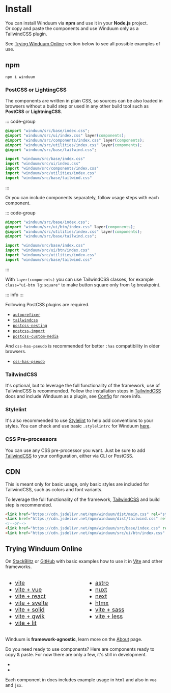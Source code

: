 # Install

You can install Winduum via **npm** and use it in your **Node.js** project.<br>
Or copy and paste the components and use Winduum only as a TailwindCSS plugin.

See [Trying Winduum Online](#trying-winduum-online) section below to see all possible examples of use.

## npm

```shell
npm i winduum
```

### PostCSS or LightingCSS

The components are written in plain CSS, so sources can be also loaded in browsers without a build step or used in any other build tool such as **PostCSS** or **LightningCSS**.

::: code-group
```css
@import "winduum/src/base/index.css";
@import "winduum/src/ui/index.css" layer(components);
@import "winduum/src/components/index.css" layer(components);
@import "winduum/src/utilities/index.css" layer(components);
@import "winduum/src/base/tailwind.css";
```
```js
import "winduum/src/base/index.css"
import "winduum/src/ui/index.css"
import "winduum/src/components/index.css"
import "winduum/src/utilities/index.css"
import "winduum/src/base/tailwind.css"
```
:::

Or you can include components separately, follow usage steps with each component.

::: code-group
```css
@import "winduum/src/base/index.css";
@import "winduum/src/ui/btn/index.css" layer(components);
@import "winduum/src/utilities/index.css" layer(components);
@import "winduum/src/base/tailwind.css";
```
```js
import "winduum/src/base/index.css"
import "winduum/src/ui/btn/index.css"
import "winduum/src/utilities/index.css"
import "winduum/src/base/tailwind.css"
```
:::

With `layer(components)` you can use TailwindCSS classes, for example `class="ui-btn lg:square"` to make button square only from `lg` breakpoint.

::: info
<UsageInfo />
:::

Following PostCSS plugins are required. 
* [`autoprefixer`](https://www.npmjs.com/package/autoprefixer)
* [`tailwindcss`](https://www.npmjs.com/package/tailwindcss)
* [`postcss-nesting`](https://www.npmjs.com/package/postcss-nesting)
* [`postcss-import`](https://www.npmjs.com/package/postcss-import)
* [`postcss-custom-media`](https://www.npmjs.com/package/postcss-custom-media)

And `css-has-pseudo` is recommended for better `:has` compatibility in older browsers.
* [`css-has-pseudo`](https://www.npmjs.com/package/css-has-pseudo)

### TailwindCSS

It's optional, but to leverage the full functionality of the framework, use of TailwindCSS is recommended. Follow the installation steps in [TailwindCSS](https://tailwindcss.com/docs/installation) docs and include Winduum as a plugin, see [Config](config) for more info.

### Stylelint

It's also recommended to use [Stylelint](https://stylelint.io/) to help add conventions to your styles. You can check and use basic `.stylelintrc` for Winduum [here](https://github.com/winduum/winduum/blob/main/.stylelintrc).

### CSS Pre-processors

You can use any CSS pre-processor you want. Just be sure to add [TailwindCSS](#tailwindcss) to your configuration, either via CLI or PostCSS.

## CDN

This is meant only for basic usage, only basic styles are included for TailwindCSS, such as colors and font variants. 

To leverage the full functionality of the framework, [TailwindCSS](#tailwindcss) and build step is recommended.

```html
<link href="https://cdn.jsdelivr.net/npm/winduum/dist/main.css" rel="stylesheet">
<link href="https://cdn.jsdelivr.net/npm/winduum/dist/tailwind.css" rel="stylesheet">
<!--or-->
<link href="https://cdn.jsdelivr.net/npm/winduum/src/base/index.css" rel="stylesheet">
<link href="https://cdn.jsdelivr.net/npm/winduum/src/ui/btn/index.css" rel="stylesheet">

```

## Trying Winduum Online

On [StackBlitz](https://stackblitz.com/) or [GitHub](https://github.com/winduum/winduum/tree/main/examples) with basic examples how to use it in [Vite](https://vitejs.dev/) and other frameworks.

<style>
    #trying-winduum-online a {
        display: flex;
        align-items: center;
        gap: 0.5rem;
    }

    #trying-winduum-online a svg {
        width: 0.875rem;
        height: 0.875rem;
    }

    .dark #trying-winduum-online a svg {
        fill: #fff;
    }

    @media all and (max-width: 720px) {
        #trying-winduum-online {
            display: block !important;
            gap: 3rem !important;
        }
    }
</style>

<div id="trying-winduum-online" style="display: flex; gap: 6rem; font-size: 1.125rem;">
<div>

* <a href="https://stackblitz.com/github/winduum/winduum/tree/main/examples/vite" target="_blank" rel="noreferrer">vite <svg><use href="#icon-sb" /></svg></a>
* <a href="https://stackblitz.com/github/winduum/winduum/tree/main/examples/vite-vue" target="_blank" rel="noreferrer">vite + vue <svg><use href="#icon-sb" /></svg></a>
* <a href="https://stackblitz.com/github/winduum/winduum/tree/main/examples/vite-react" target="_blank" rel="noreferrer">vite + react <svg><use href="#icon-sb" /></svg></a>
* <a href="https://stackblitz.com/github/winduum/winduum/tree/main/examples/vite-svelte" target="_blank" rel="noreferrer">vite + svelte <svg><use href="#icon-sb" /></svg></a>
* <a href="https://stackblitz.com/github/winduum/winduum/tree/main/examples/vite-solid" target="_blank" rel="noreferrer">vite + solid <svg><use href="#icon-sb" /></svg></a>
* <a href="https://stackblitz.com/github/winduum/winduum/tree/main/examples/vite-qwik" target="_blank" rel="noreferrer">vite + qwik <svg><use href="#icon-sb" /></svg></a>
* <a href="https://stackblitz.com/github/winduum/winduum/tree/main/examples/vite-lit" target="_blank" rel="noreferrer">vite + lit <svg><use href="#icon-sb" /></svg></a>

</div>

<div>

* <a href="https://stackblitz.com/github/winduum/winduum/tree/main/examples/astro" target="_blank" rel="noreferrer">astro <svg><use href="#icon-sb" /></svg></a>
* <a href="https://stackblitz.com/github/winduum/winduum/tree/main/examples/nuxt" target="_blank" rel="noreferrer">nuxt <svg><use href="#icon-sb" /></svg></a>
* <a href="https://stackblitz.com/github/winduum/winduum/tree/main/examples/next" target="_blank" rel="noreferrer">next <svg><use href="#icon-sb" /></svg></a>
* <a href="https://stackblitz.com/github/winduum/winduum/tree/main/examples/htmx" target="_blank" rel="noreferrer">htmx <svg><use href="#icon-sb" /></svg></a>
* <a href="https://stackblitz.com/github/winduum/winduum/tree/main/examples/vite-sass" target="_blank" rel="noreferrer">vite + sass <svg><use href="#icon-sb" /></svg></a>
* <a href="https://stackblitz.com/github/winduum/winduum/tree/main/examples/vite-less" target="_blank" rel="noreferrer">vite + less <svg><use href="#icon-sb" /></svg></a>

</div>
</div>

Winduum is **framework-agnostic**, learn more on the [About](/docs/use#framework-agnostic) page.

Do you need ready to use components? Here are components ready to copy & paste. For now there are only a few, it's still in development.

* <LinkGh url="https://github.com/winduum/winduum-vue" name="winduum/winduum-vue"></LinkGh>
* <LinkGh url="https://github.com/winduum/winduum-react" name="winduum/winduum-react"></LinkGh>

Each component in docs includes example usage in `html` and also in `vue` and `jsx`.

